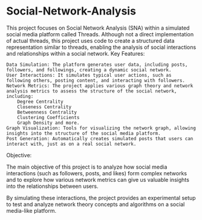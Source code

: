 # Social-Network-Analysis
This project focuses on Social Network Analysis (SNA) within a simulated social media platform called Threads. Although not a direct implementation of actual threads, this project uses code to create a structured data representation similar to threads, enabling the analysis of social interactions and relationships within a social network.
Key Features:

    Data Simulation: The platform generates user data, including posts, followers, and followings, creating a dynamic social network.
    User Interactions: It simulates typical user actions, such as following others, posting content, and interacting with followers.
    Network Metrics: The project applies various graph theory and network analysis metrics to assess the structure of the social network, including:
        Degree Centrality
        Closeness Centrality
        Betweenness Centrality
        Clustering Coefficients
        Graph Density and more.
    Graph Visualization: Tools for visualizing the network graph, allowing insights into the structure of the social media platform.
    Post Generation: Automatically creates simulated posts that users can interact with, just as on a real social network.

Objective:

The main objective of this project is to analyze how social media interactions (such as followers, posts, and likes) form complex networks and to explore how various network metrics can give us valuable insights into the relationships between users.

By simulating these interactions, the project provides an experimental setup to test and analyze network theory concepts and algorithms on a social media-like platform.
